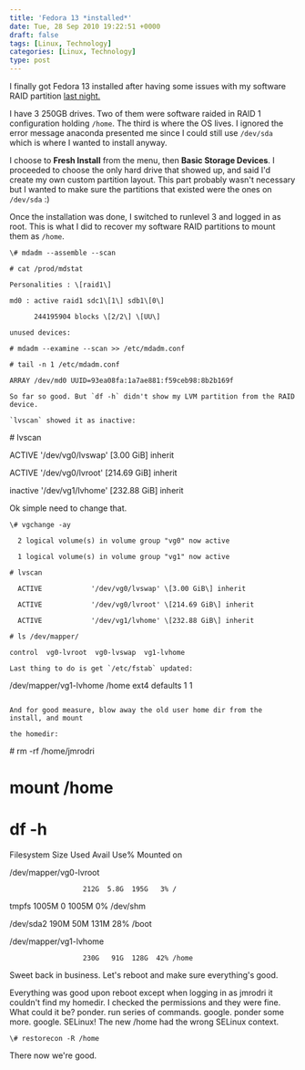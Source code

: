 ```yaml
---
title: 'Fedora 13 *installed*'
date: Tue, 28 Sep 2010 19:22:51 +0000
draft: false
tags: [Linux, Technology]
categories: [Linux, Technology]
type: post
---
```


I finally got Fedora 13 installed after having some issues with my software RAID partition [last night.](http://zeusville.wordpress.com/2010/09/27/fedora-13-install-a-no-go/)

I have 3 250GB drives. Two of them were software raided in RAID 1 configuration holding `/home`. The third is where the OS lives. I ignored the error message anaconda presented me since I could still use `/dev/sda` which is where I wanted to install anyway.

I choose to **Fresh Install** from the menu, then **Basic Storage Devices**. I proceeded to choose the only hard drive that showed up, and said I'd create my own custom partition layout. This part probably wasn't necessary but I wanted to make sure the partitions that existed were the ones on `/dev/sda` :)

Once the installation was done, I switched to runlevel 3 and logged in as root. This is what I did to recover my software RAID partitions to mount them as `/home`.

```
\# mdadm --assemble --scan

# cat /prod/mdstat

Personalities : \[raid1\] 

md0 : active raid1 sdc1\[1\] sdb1\[0\]

      244195904 blocks \[2/2\] \[UU\]

unused devices: 

# mdadm --examine --scan >> /etc/mdadm.conf

# tail -n 1 /etc/mdadm.conf

ARRAY /dev/md0 UUID=93ea08fa:1a7ae881:f59ceb98:8b2b169f

So far so good. But `df -h` didn't show my LVM partition from the RAID device.

`lvscan` showed it as inactive:

```
\# lvscan

  ACTIVE            '/dev/vg0/lvswap' \[3.00 GiB\] inherit

  ACTIVE            '/dev/vg0/lvroot' \[214.69 GiB\] inherit

  inactive          '/dev/vg1/lvhome' \[232.88 GiB\] inherit

Ok simple need to change that. 

```
\# vgchange -ay

  2 logical volume(s) in volume group "vg0" now active

  1 logical volume(s) in volume group "vg1" now active

# lvscan

  ACTIVE            '/dev/vg0/lvswap' \[3.00 GiB\] inherit

  ACTIVE            '/dev/vg0/lvroot' \[214.69 GiB\] inherit

  ACTIVE            '/dev/vg1/lvhome' \[232.88 GiB\] inherit

# ls /dev/mapper/

control  vg0-lvroot  vg0-lvswap  vg1-lvhome

Last thing to do is get `/etc/fstab` updated:

```
/dev/mapper/vg1-lvhome  /home                   ext4    defaults        1 1
```

And for good measure, blow away the old user home dir from the install, and mount

the homedir:

```
\# rm -rf /home/jmrodri

# mount /home

# df -h

Filesystem            Size  Used Avail Use% Mounted on

/dev/mapper/vg0-lvroot

                      212G  5.8G  195G   3% /

tmpfs                1005M     0 1005M   0% /dev/shm

/dev/sda2             190M   50M  131M  28% /boot

/dev/mapper/vg1-lvhome

                      230G   91G  128G  42% /home

Sweet back in business. Let's reboot and make sure everything's good.

Everything was good upon reboot except when logging in as jmrodri it couldn't find my homedir. I checked the permissions and they were fine. What could it be? ponder. run series of commands. google. ponder some more. google. SELinux! The new /home had the wrong SELinux context. 

```
\# restorecon -R /home
```

There now we're good.


```
```
```
```